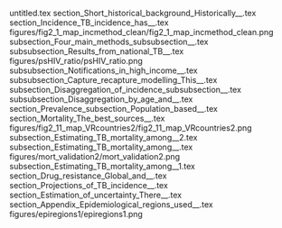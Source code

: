 untitled.tex
section_Short_historical_background_Historically__.tex
section_Incidence_TB_incidence_has__.tex
figures/fig2_1_map_incmethod_clean/fig2_1_map_incmethod_clean.png
subsection_Four_main_methods_subsubsection__.tex
subsubsection_Results_from_national_TB__.tex
figures/psHIV_ratio/psHIV_ratio.png
subsubsection_Notifications_in_high_income__.tex
subsubsection_Capture_recapture_modelling_This__.tex
subsection_Disaggregation_of_incidence_subsubsection__.tex
subsubsection_Disaggregation_by_age_and__.tex
section_Prevalence_subsection_Population_based__.tex
section_Mortality_The_best_sources__.tex
figures/fig2_11_map_VRcountries2/fig2_11_map_VRcountries2.png
subsection_Estimating_TB_mortality_among__2.tex
subsection_Estimating_TB_mortality_among__.tex
figures/mort_validation2/mort_validation2.png
subsection_Estimating_TB_mortality_among__1.tex
section_Drug_resistance_Global_and__.tex
section_Projections_of_TB_incidence__.tex
section_Estimation_of_uncertainty_There__.tex
section_Appendix_Epidemiological_regions_used__.tex
figures/epiregions1/epiregions1.png

